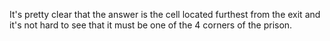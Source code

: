 It's pretty clear that the answer is the cell located furthest from the exit and it's not hard to see that it must be one of the 4 corners of the prison.
